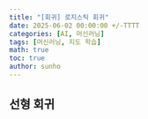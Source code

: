 ```yaml
---
title: "[회귀] 로지스틱 회귀"
date: 2025-06-02 00:00:00 +/-TTTT
categories: [AI, 머신러닝]
tags: [머신러닝, 지도 학습]
math: true
toc: true
author: sunho
---
```


## 선형 회귀

